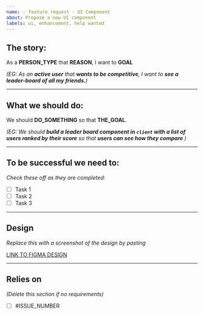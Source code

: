 ```yaml
---
name: 💡 Feature request - UI Component
about: Propose a new UI component
labels: ui, enhancement, help wanted
---
```


## The story:
As a **PERSON_TYPE** that **REASON**, I want to **GOAL**

_(EG: As an **active user** that **wants to be competitive**, I want to **see a leader-board of all my friends.**)_

---

## What we should do:
We should **DO_SOMETHING** so that **THE_GOAL**.

_(EG: We should **build a leader board component in `client` with a list of users ranked by their score** so that **users can see how they compare** )_

---

## To be successful we need to:
_Check these off as they are completed:_
- [ ] Task 1
- [ ] Task 2
- [ ] Task 3

---

## Design
_Replace this with a screenshot of the design by pasting_

[LINK TO FIGMA DESIGN](https://figma.com)

---

## Relies on
_(Delete this section if no requirements)_
- [ ] #ISSUE_NUMBER

